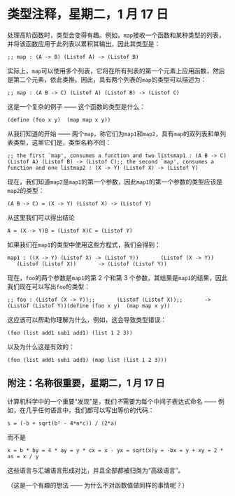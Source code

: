 # 类型注释，星期二，1 月 17 日

处理高阶函数时，类型会变得有趣。例如，`map`接收一个函数和某种类型的列表，并将该函数应用于此列表以累积其输出，因此其类型是：

```
;; map : (A -> B) (Listof A) -> (Listof B)
```

实际上，`map`可以使用多个列表，它将在所有列表的第一个元素上应用函数，然后是第二个元素，依此类推。因此，具有两个列表的`map`的类型可以描述为：

```
;; map : (A B -> C) (Listof A) (Listof B) -> (Listof C)
```

这是一个复杂的例子 —— 这个函数的类型是什么：

```
(define (foo x y)  (map map x y))
```

从我们知道的开始 —— 两个`map`，称它们为`map1`和`map2`，具有`map`的双列表和单列表类型，这里它们是，类型名称不同：

```
;; the first `map', consumes a function and two listsmap1 : (A B -> C) (Listof A) (Listof B) -> (Listof C);; the second `map', consumes a function and one listmap2 : (X -> Y) (Listof X) -> (Listof Y)
```

现在，我们知道`map2`是`map1`的第一个参数，因此`map1`的第一个参数的类型应该是`map2`的类型：

```
(A B -> C) = (X -> Y) (Listof X) -> (Listof Y)
```

从这里我们可以得出结论

```
A = (X -> Y)B = (Listof X)C = (Listof Y)
```

如果我们在`map1`的类型中使用这些方程式，我们会得到：

```
map1 : ((X -> Y) (Listof X) -> (Listof Y))       (Listof (X -> Y))       (Listof (Listof X))       -> (Listof (Listof Y))
```

现在，`foo`的两个参数是`map1`的第 2 个和第 3 个参数，其结果是`map1`的结果，因此我们现在可以写出`foo`的类型：

```
;; foo : (Listof (X -> Y));;       (Listof (Listof X));;       -> (Listof (Listof Y))(define (foo x y)  (map map x y))
```

这应该可以帮助你理解为什么，例如，这会导致类型错误：

```
(foo (list add1 sub1 add1) (list 1 2 3))
```

以及为什么这是有效的：

```
(foo (list add1 sub1 add1) (map list (list 1 2 3)))
```

## 附注：名称很重要，星期二，1 月 17 日

计算机科学中的一个重要“发现”是，我们*不*需要为每个中间子表达式命名 —— 例如，在几乎任何语言中，我们都可以写出等价的代码：

```
s = (-b + sqrt(b² - 4*a*c)) / (2*a)
```

而不是

```
x = b * by = 4 * ay = y * cx = x - yx = sqrt(x)y = -bx = y + xy = 2 * as = x / y
```

这些语言与汇编语言形成对比，并且全部都被归类为“高级语言”。

（这是一个有趣的想法 —— 为什么不对函数值做同样的事情呢？）
